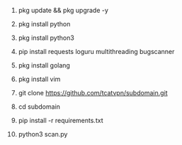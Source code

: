 1. pkg update && pkg upgrade -y

2. pkg install python

3. pkg install python3

4. pip install requests loguru multithreading bugscanner

5. pkg install golang

6. pkg install vim

7. git clone https://github.com/tcatvpn/subdomain.git

8. cd subdomain 

9. pip install -r requirements.txt

10. python3 scan.py
